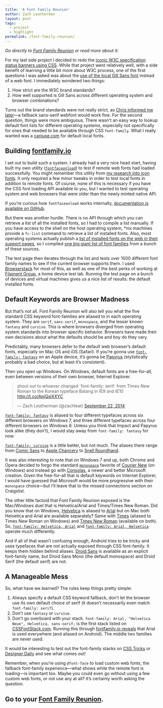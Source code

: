```yaml
---
title: 'A Font Family Reunion'
author: Zach Leatherman
layout: post
tags:
  - project
  - highlight
permalink: /font-family-reunion/
---
```


*Go directly to [Font Family Reunion](http://fontfamily.io/) or read more about it:*

For my last side project I decided to redo the [iconic W3C specification status banners using CSS](/web/w3c-status-banners/). While that project went relatively well, with a side benefit of learning a little bit more about W3C process, one of the first questions I was asked was about the [use of the local Gill Sans font](https://twitter.com/svgeesus/status/504262420203057153) instead of a web font. I immediately wondered two things:

1. How strict are the W3C brand standards?
1. How well supported is Gill Sans across different operating system and browser combinations?

Turns out the brand standards were not really strict, as [Chris informed me later](https://twitter.com/svgeesus/status/506441366344568833)—a fallback sans-serif webfont would work fine. For the second question, things were more ambiguous. There wasn't an easy way to lookup default font lists for different operating systems, especially not specifically for ones that needed to be available through CSS `font-family`. What I really wanted was a [caniuse.com](http://caniuse.com/) for default local fonts.

## Building [fontfamily.io](http://fontfamily.io/)

I set out to build such a system. I already had a very nice head start, having built my own utility ([`fontfaceonload`](https://github.com/zachleat/fontfaceonload)) to test if remote web fonts had loaded successfully. You might remember this utility from [my research into icon fonts](https://github.com/filamentgroup/a-font-garde). It only required a few minor tweaks in order to test local fonts in addition to remote fonts. Of course, none of this is necessary if you have the CSS font loading API available to you, but I wanted to test operating system and web browsers that were older than the newly minted native API.

If you’re curious how `fontfaceonload` works internally, [documentation is available on GitHub](https://github.com/zachleat/fontfaceonload#how-it-works).

But there was another hurdle. There is no API through which you can retrieve a list of all the installed fonts, so I had to compile a list manually. If you have access to the shell on the host operating system, *nix machines provide a `fc-list` command to retrieve a list of installed fonts. Also, most operating systems actually publish a [list of installed fonts on the web in their support pages](https://github.com/zachleat/font-family-reunion/blob/master/artifacts/source-list.txt), so I compiled [one big giant list of font families](https://github.com/zachleat/font-family-reunion/blob/master/test/src/font-families.json) from a bunch of these sources.

The test page then iterates through the list and tests over 1000 different font family names to see if the current browser supports them. I used [Browserstack](browserstack.com) for most of this, as well as one of the best perks of working at [Filament Group](http://filamentgroup.com/), a home device test lab. Running the test page on a bunch of devices and virtual machines gives us a nice list of results: the default installed fonts.

## Default Keywords are Browser Madness

But that’s not all. Font Family Reunion will also tell you what the five standard CSS keyword font-families are aliased to in each operating system. They are `serif`, `sans-serif`, `monospace`, and the lesser known `fantasy` and `cursive`. This is where browsers diverged from operating system standards into browser specific behavior. Browsers have made their own decisions about what the defaults should be and boy do they vary.

Predictably, many browsers defer to the default web browser’s default fonts, especially on Mac OS and iOS (Safari). If you’re gonna use [`font-family: fantasy`](http://fontfamily.io/fantasy) on an Apple device, it’s gonna be [Papyrus](http://fontfamily.io/Papyrus) (stylistically probably a bad choice, but at least it’s consistent).

Then you open up Windows. On Windows, default fonts are a free-for-all, even between versions of their own browser, Internet Explorer.

<blockquote class="twitter-tweet" data-cards="hidden" lang="en"><p>shout out to whoever changed `font-family: serif` from Times New Roman to the Korean typeface Batang in IE9 and IE10 <a href="http://t.co/ApjQsjXXYC">http://t.co/ApjQsjXXYC</a></p>&mdash; Zach Leatherman (@zachleat) <a href="https://twitter.com/zachleat/status/514067972626087936">September 22, 2014</a></blockquote>

[`font-family: fantasy`](http://fontfamily.io/fantasy) is aliased to four different typefaces across six different browsers on Windows 7, and three different typefaces across four different browsers on Windows 8. Unless you think that Impact and Papyrus look alike (they don’t), I would stay away from `font-family: fantasy` for now.

[`font-family: cursive`](http://fontfamily.io/cursive) is a little better, but not much. The aliases there range from [Comic Sans](http://fontfamily.io/Comic_Sans_MS) to [Apple Chancery](http://fontfamily.io/Apple_Chancery) to [Snell Roundhand](http://fontfamily.io/Snell_Roundhand).

It was also interesting to note that on Windows 7 and up, both Chrome and Opera decided to forgo the standard [`monospace`](http://fontfamily.io/monospace) favorite of [Courier New](http://fontfamily.io/Courier_New) (on Windows) and instead go with [Consolas](http://fontfamily.io/Consolas), a newer and better Microsoft creation. Given the free-for-all that is default keywords on Internet Explorer, I would have guessed that Microsoft would be more progressive with their `monospace` choice—but I’ll leave that to the missed connections section on Craigslist.

The other little factoid that Font Family Reunion exposed is the Mac/Windows duel that is Helvetica/Arial and Times/Times New Roman. Did you know that on Windows, [Helvetica](http://fontfamily.io/Helvetica) is aliased to [Arial](http://fontfamily.io/Arial) but on Mac both Helvetica and Arial are available separately? Same with [Times](http://fontfamily.io/Times) (aliased to Times New Roman on Windows) and [Times New Roman](http://fontfamily.io/Times_New_Roman) (available on both). So, [`font-family: Helvetica, Arial`](http://fontfamily.io/Helvetica,Arial) and [`font-family: Arial, Helvetica`](http://fontfamily.io/Arial,Helvetica) operate much differently.

And if all of that wasn’t confusing enough, Android tries to be tricky and uses typefaces that are not actually exposed through CSS font-family. It keeps them hidden behind aliases. [Droid Sans](http://fontfamily.io/Droid_Sans) is available as an explicit font-family name, but Droid Sans Mono (the default monospace) and Droid Serif (the default serif) are not.

## A Manageable Mess

So, what have we learned? The rules keep things pretty simple:

1. Always specify a default CSS keyword fallback, don’t let the browser use its own default choice of serif (it doesn’t necessarily even match `font-family: serif`).
1. Don’t use `fantasy` or `cursive`.
1. Don’t go overboard with your stack. `font-family: Arial, "Helvetica Neue", Helvetica, sans-serif;` is the first stack listed on [CSSFontStack.com](http://cssfontstack.com/). Running this through [fontfamily.io reveals](http://fontfamily.io/Arial,Helvetica_Neue,Helvetica,sans-serif) that Arial is used everywhere (and aliased on Android). The middle two families are never used.

It would be interesting to test out the font-family stacks on [CSS Tricks](http://css-tricks.com/snippets/css/font-stacks/) or [Designer Daily](http://www.designer-daily.com/10-fonts-that-are-safe-to-use-with-css-34474) and see what comes out!

Remember, when you’re using `@font-face` to load custom web fonts, the fallback font-family experience—what shows while the remote font is loading—is important too. Maybe you could even go without using a few custom web fonts, or not use any at all? It’s certainly worth asking the question.

## Go to your [Font Family Reunion](http://fontfamily.io/).